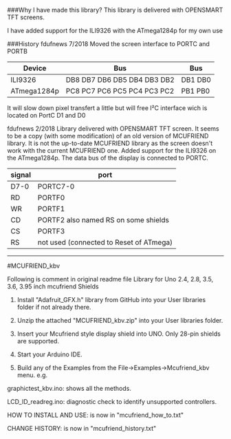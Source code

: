 
###Why I have made this library?
This library is delivered with OPENSMART TFT screens.

I have added support for the ILI9326 with the ATmega1284p for my own use

###History
fdufnews 7/2018
Moved the screen interface to PORTC and PORTB

Device      |            Bus              | Bus
------------|-----------------------------|----------
ILI9326     | DB8 DB7 DB6 DB5 DB4 DB3 DB2 | DB1 DB0
ATmega1284p | PC8 PC7 PC6 PC5 PC4 PC3 PC2 | PB1 PB0

It will slow down pixel transfert a little but will free I²C interface wich is located on PortC D1 and D0


fdufnews 2/2018
Library delivered with OPENSMART TFT screen. It seems to be a copy (with some modification) of an old version of MCUFRIEND library.
It is not the up-to-date MCUFRIEND library as the screen doesn't work with the current MCUFRIEND one.
Added support for the ILI9326 on the ATmega1284p. The data bus of the display is connected to PORTC.
 
signal | port
-------|---------
D7-0   | PORTC7-0
RD     | PORTF0
WR     | PORTF1
CD     | PORTF2 also named RS on some shields
CS     | PORTF3
RS     | not used (connected to Reset of ATmega)

----------------------------------------------------------------------------------------------------
#MCUFRIEND_kbv

Following is comment in original readme file
Library for Uno 2.4, 2.8, 3.5, 3.6, 3.95 inch mcufriend  Shields

1. Install "Adafruit_GFX.h" library from GitHub into your User libraries folder if not already there.

2. Unzip the attached "MCUFRIEND_kbv.zip" into your User libraries folder.

3. Insert your Mcufriend style display shield into UNO.   Only 28-pin shields are supported.

4. Start your Arduino IDE.

5. Build any of the Examples from the File->Examples->Mcufriend_kbv menu.  e.g.

graphictest_kbv.ino: shows all the methods.

LCD_ID_readreg.ino:  diagnostic check to identify unsupported controllers.


HOW TO INSTALL AND USE: is now in "mcufriend_how_to.txt"

CHANGE HISTORY:         is now in "mcufriend_history.txt"
